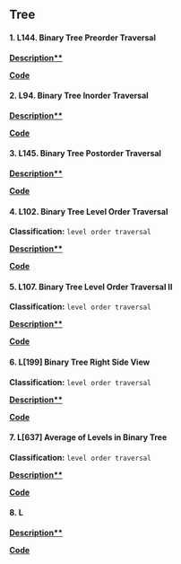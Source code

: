 ## Tree

#### 1. L144. Binary Tree Preorder Traversal

**[Description**](https://leetcode.com/problems/binary-tree-preorder-traversal/)**

**[Code](./144.binary-tree-preorder-traversal.py)**

#### 2. L94. Binary Tree Inorder Traversal

**[Description**](https://leetcode.com/problems/binary-tree-inorder-traversal/)**

**[Code](./94.binary-tree-inorder-traversal.py)**

#### 3. L145. Binary Tree Postorder Traversal

**[Description**](https://leetcode.com/problems/binary-tree-postorder-traversal/)**

**[Code](./145.binary-tree-postorder-traversal.py)**

#### 4. L102. Binary Tree Level Order Traversal
**Classification:** `level order traversal`

**[Description**](https://leetcode.com/problems/binary-tree-level-order-traversal/)**

**[Code](./102.binary-tree-level-order-traversal.py)**

#### 5. L107. Binary Tree Level Order Traversal II
**Classification:** `level order traversal`

**[Description**](https://leetcode.com/problems/binary-tree-level-order-traversal-ii/)**

**[Code](./107.binary-tree-level-order-traversal-ii.py)**

#### 6. L[199] Binary Tree Right Side View

**Classification:** `level order traversal`

**[Description**](https://leetcode.com/problems/binary-tree-right-side-view/description/)**

**[Code](./199.binary-tree-right-side-view.py)**

#### 7. L[637] Average of Levels in Binary Tree

**Classification:** `level order traversal`

**[Description**](https://leetcode.com/problems/average-of-levels-in-binary-tree/)**

**[Code](./637.average-of-levels-in-binary-tree.py)**


#### 8. L

**[Description**]()**

**[Code]()**